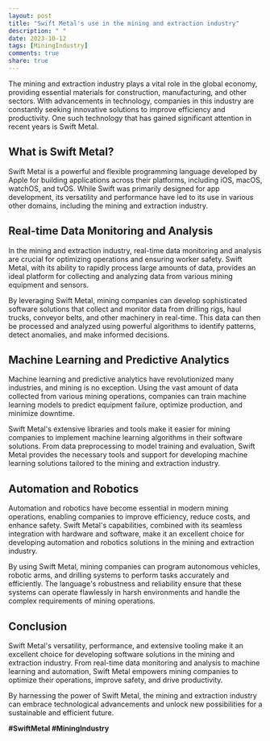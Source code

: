 ```yaml
---
layout: post
title: "Swift Metal's use in the mining and extraction industry"
description: " "
date: 2023-10-12
tags: [MiningIndustry]
comments: true
share: true
---
```


The mining and extraction industry plays a vital role in the global economy, providing essential materials for construction, manufacturing, and other sectors. With advancements in technology, companies in this industry are constantly seeking innovative solutions to improve efficiency and productivity. One such technology that has gained significant attention in recent years is Swift Metal.

## What is Swift Metal?

Swift Metal is a powerful and flexible programming language developed by Apple for building applications across their platforms, including iOS, macOS, watchOS, and tvOS. While Swift was primarily designed for app development, its versatility and performance have led to its use in various other domains, including the mining and extraction industry.

## Real-time Data Monitoring and Analysis

In the mining and extraction industry, real-time data monitoring and analysis are crucial for optimizing operations and ensuring worker safety. Swift Metal, with its ability to rapidly process large amounts of data, provides an ideal platform for collecting and analyzing data from various mining equipment and sensors.

By leveraging Swift Metal, mining companies can develop sophisticated software solutions that collect and monitor data from drilling rigs, haul trucks, conveyor belts, and other machinery in real-time. This data can then be processed and analyzed using powerful algorithms to identify patterns, detect anomalies, and make informed decisions.

## Machine Learning and Predictive Analytics

Machine learning and predictive analytics have revolutionized many industries, and mining is no exception. Using the vast amount of data collected from various mining operations, companies can train machine learning models to predict equipment failure, optimize production, and minimize downtime.

Swift Metal's extensive libraries and tools make it easier for mining companies to implement machine learning algorithms in their software solutions. From data preprocessing to model training and evaluation, Swift Metal provides the necessary tools and support for developing machine learning solutions tailored to the mining and extraction industry.

## Automation and Robotics

Automation and robotics have become essential in modern mining operations, enabling companies to improve efficiency, reduce costs, and enhance safety. Swift Metal's capabilities, combined with its seamless integration with hardware and software, make it an excellent choice for developing automation and robotics solutions in the mining and extraction industry.

By using Swift Metal, mining companies can program autonomous vehicles, robotic arms, and drilling systems to perform tasks accurately and efficiently. The language's robustness and reliability ensure that these systems can operate flawlessly in harsh environments and handle the complex requirements of mining operations.

## Conclusion

Swift Metal's versatility, performance, and extensive tooling make it an excellent choice for developing software solutions in the mining and extraction industry. From real-time data monitoring and analysis to machine learning and automation, Swift Metal empowers mining companies to optimize their operations, improve safety, and drive productivity.

By harnessing the power of Swift Metal, the mining and extraction industry can embrace technological advancements and unlock new possibilities for a sustainable and efficient future.

**#SwiftMetal #MiningIndustry**